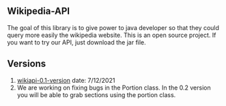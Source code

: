 ## Wikipedia-API

The goal of this library is to give power to java developer so that they could query more easily the wikipedia website.
This is an open source project. If you want to try our API, just download the jar file.

## Versions
1. [wikiapi-0.1-version] date: 7/12/2021
2. We are working on fixing bugs in the Portion class. In the 0.2 version you will be able to grab sections using the portion class.
 
[wikiapi-0.1-version]: https://github.com/allarassemjonathan/Wikipedia-API/blob/master/wikiapi-0.1-version.jar?raw=true
